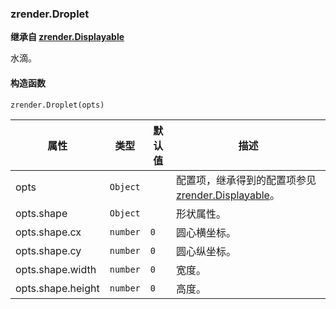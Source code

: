 ---
---

### zrender.Droplet

**继承自 [zrender.Displayable](#zrenderdisplayable)**

水滴。

#### 构造函数

`zrender.Droplet(opts)`

|属性|类型|默认值|描述|
|---|---|---|---|
|opts|`Object`||配置项，继承得到的配置项参见 [zrender.Displayable](#zrenderdisplayable)。|
|opts.shape|`Object`||形状属性。|
|opts.shape.cx|`number`|`0`|圆心横坐标。|
|opts.shape.cy|`number`|`0`|圆心纵坐标。|
|opts.shape.width|`number`|`0`|宽度。|
|opts.shape.height|`number`|`0`|高度。|
